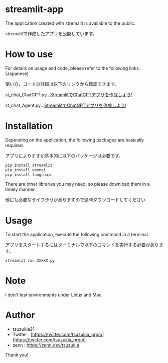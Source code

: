# streamlit-app

The application created with stremalit is available to the public.

stremalitで作成したアプリを公開しています。

# How to use

For details on usage and code, please refer to the following links.(Japanese)

使い方、コードの詳細は以下のリンクから確認できます。

st_chat_ChatGPT.py...[StreamlitでChatGPTアプリを作成しよう!](https://zenn.dev/tsuzukia/articles/bc0564a7a7f427)

st_chat_Agent.py...[StreamlitでChatGPTアプリを作成しよう!](https://zenn.dev/tsuzukia/articles/3fbf91647d50d4)

# Installation
Depending on the application, the following packages are basically required.

アプリによりますが基本的に以下のパッケージは必要です。

```python
pip install streamlit
pip install openai
pip install langchain
```
There are other libraries you may need, so please download them in a timely manner.

他にも必要なライブラリがありますので適時ダウンロードしてください

# Usage
To start the application, execute the following command in a terminal.

アプリをスタートするにはターミナルで以下のコマンドを実行する必要があります。

```python
streamlit run XXXXX.py
```

# Note
I don't test environments under Linux and Mac.

# Author

* tsuzukia21
* Twitter : [https://twitter.com/tsuzukia_prgm](https://twitter.com/tsuzukia_prgm)
* zenn : https://zenn.dev/tsuzukia

Thank you!
